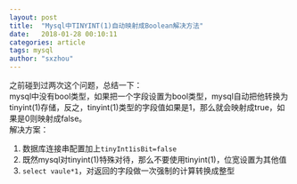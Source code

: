 ```yaml
---
layout: post
title:  "Mysql中TINYINT(1)自动映射成Boolean解决方法"
date:   2018-01-28 00:10:11
categories: article
tags: mysql
author: "sxzhou"
---  
```


之前碰到过两次这个问题，总结一下：  
mysql中没有bool类型，如果把一个字段设置为bool类型，mysql自动把他转换为tinyint(1)存储，反之，tinyint(1)类型的字段值如果是1，那么就会映射成true，如果是0则映射成false。  
解决方案：  
1. 数据库连接串配置加上`tinyInt1isBit=false`
2. 既然mysql对tinyint(1)特殊对待，那么不要使用tinyint(1)，位宽设置为其他值  
3. `select vaule*1`，对返回的字段做一次强制的计算转换成整型


